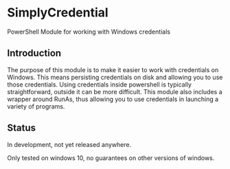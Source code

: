 # SimplyCredential
PowerShell Module for working with Windows credentials

## Introduction
The purpose of this module is to make it easier to work with credentials on Windows. This means persisting credentials on disk and allowing you to use those credentials.  Using credentials inside powershell is typically straightforward, outside it can be more difficult.  This module also includes a wrapper around RunAs, thus allowing you to use credentials in launching a variety of programs.

## Status
In development, not yet released anywhere.

Only tested on windows 10, no guarantees on other versions of windows.
